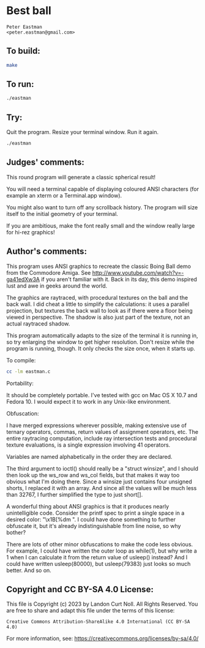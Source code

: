 # Best ball

    Peter Eastman
    <peter.eastman@gmail.com>

## To build:

```sh
make
```

## To run:

```sh
./eastman
```

## Try:

Quit the program.  Resize your terminal window.  Run it again.

```sh
./eastman
```

## Judges' comments:

This round program will generate a classic spherical result!

You will need a terminal capable of displaying coloured ANSI
characters (for example an xterm or a Terminal.app window).

You might also want to turn off any scrollback history. The program will
size itself to the initial geometry of your terminal.

If you are ambitious, make the font really small and the window really
large for hi-rez graphics!

## Author's comments:

This program uses ANSI graphics to recreate the classic Boing Ball demo from
the Commodore Amiga.  See http://www.youtube.com/watch?v=-ga41edXw3A if you
aren't familiar with it.  Back in its day, this demo inspired lust and awe in
geeks around the world.

The graphics are raytraced, with procedural textures on the ball and the back
wall.  I did cheat a little to simplify the calculations: it uses a parallel
projection, but textures the back wall to look as if there were a floor being
viewed in perspective.  The shadow is also just part of the texture, not an
actual raytraced shadow.

This program automatically adapts to the size of the terminal it is running in,
so try enlarging the window to get higher resolution.  Don't resize while the
program is running, though.  It only checks the size once, when it starts up.

To compile:

```sh
cc -lm eastman.c
```

Portability:

It should be completely portable.  I've tested with gcc on Mac OS X 10.7 and
Fedora 10.  I would expect it to work in any Unix-like environment.

Obfuscation:

I have merged expressions wherever possible, making extensive use of ternary
operators, commas, return values of assignment operators, etc.  The entire
raytracing computation, include ray intersection tests and procedural texture
evaluations, is a single expression involving 41 operators.

Variables are named alphabetically in the order they are declared.

The third argument to ioctl() should really be a "struct winsize", and I should
then look up the ws_row and ws_col fields, but that makes it way too obvious
what I'm doing there.  Since a winsize just contains four unsigned shorts, I
replaced it with an array.  And since all the values will be much less than
32767, I further simplified the type to just short[].

A wonderful thing about ANSI graphics is that it produces nearly unintelligible
code.  Consider the printf spec to print a single space in a desired color:
"\x1B[%dm ".  I could have done something to further obfuscate it, but it's
already indistinguishable from line noise, so why bother?

There are lots of other minor obfuscations to make the code less obvious.  For
example, I could have written the outer loop as while(1), but why write a 1
when I can calculate it from the return value of usleep() instead?  And I could
have written usleep(80000), but usleep(79383) just looks so much better.  And
so on.

## Copyright and CC BY-SA 4.0 License:

This file is Copyright (c) 2023 by Landon Curt Noll.  All Rights Reserved.
You are free to share and adapt this file under the terms of this license:

    Creative Commons Attribution-ShareAlike 4.0 International (CC BY-SA 4.0)

For more information, see: https://creativecommons.org/licenses/by-sa/4.0/
